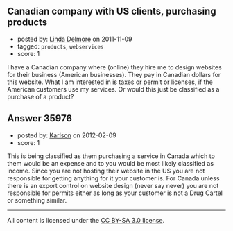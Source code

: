 ## Canadian company with US clients, purchasing products

- posted by: [Linda Delmore](https://stackexchange.com/users/-1/14335-linda-delmore) on 2011-11-09
- tagged: `products`, `webservices`
- score: 1

I have a Canadian company where (online) they hire me to design websites for their business (American businesses).  They pay in Canadian dollars for this website.
What I am interested in is taxes or permit or licenses, if the American customers use my services.  Or would this just be classified as a purchase of a product?


## Answer 35976

- posted by: [Karlson](https://stackexchange.com/users/-1/15252-karlson) on 2012-02-09
- score: 1

This is being classified as them purchasing a service in Canada which to them would be an expense and to you would be most likely classified as income.  Since you are not hosting their website in the US you are not responsible for getting anything for it your customer is.  For Canada unless there is an export control on website design (never say never) you are not responsible for permits either as long as your customer is not a Drug Cartel or something similar.



---

All content is licensed under the [CC BY-SA 3.0 license](https://creativecommons.org/licenses/by-sa/3.0/).
